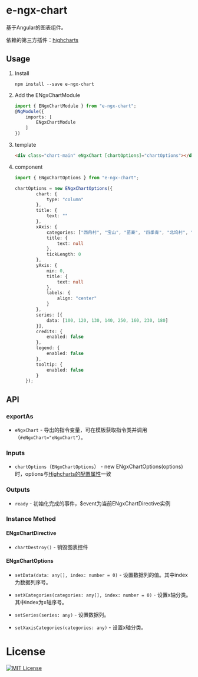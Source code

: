 # e-ngx-chart

基于Angular的图表组件。

依赖的第三方插件：[highcharts](https://www.hcharts.cn/demo/highcharts)

## Usage

1. Install

	```shell
	npm install --save e-ngx-chart
	```

2. Add the ENgxChartModule

	```typescript
	import { ENgxChartModule } from "e-ngx-chart";
	@NgModule({
	    imports: [
	        ENgxChartModule
	    ]
	})
	```

3. template

	```html
	<div class="chart-main" eNgxChart [chartOptions]="chartOptions"></div>
	```

4. component

	```typescript
	import { ENgxChartOptions } from "e-ngx-chart";
	
	chartOptions = new ENgxChartOptions({
    		chart: {
    			type: "column"
    		},
    		title: {
    			text: ""
    		},
    		xAxis: {
    			categories: ["西冉村", "宝山", "苗寨", "四季青", "北坞村", "金河闸", "田村", "香山"],
    			title: {
    				text: null
    			},
    			tickLength: 0
    		},
    		yAxis: {
    			min: 0,
    			title: {
    				text: null
    			},
    			labels: {
    				align: "center"
    			}
    		},
    		series: [{
    			data: [100, 120, 130, 140, 250, 160, 230, 180]
    		}],
    		credits: {
    			enabled: false
    		},
    		legend: {
    			enabled: false
    		},
    		tooltip: {
    			enabled: false
    		}
    	});
	```

## API

### exportAs

- `eNgxChart` - 导出的指令变量，可在模板获取指令类并调用（`#eNgxChart="eNgxChart"`）。

### Inputs

- `chartOptions`（`ENgxChartOptions`） - new ENgxChartOptions(options)时，options与[Highcharts的配置属性](https://api.hcharts.cn/highcharts)一致

### Outputs

- `ready` - 初始化完成的事件，$event为当前ENgxChartDirective实例

### Instance Method

#### ENgxChartDirective

- `chartDestroy()` - 销毁图表控件

#### ENgxChartOptions

- `setData(data: any[], index: number = 0)` - 设置数据列的值。其中index为数据列序号。

- `setXCategories(categories: any[], index: number = 0)` - 设置x轴分类。其中index为x轴序号。

- `setSeries(series: any)` - 设置数据列。

- `setXaxisCategories(categories: any)` - 设置x轴分类。

# License

[![MIT License](https://img.shields.io/badge/license-MIT-blue.svg?style=flat)](/LICENSE)
